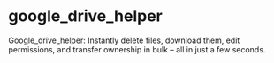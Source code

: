 # google_drive_helper
Google_drive_helper: Instantly delete files, download them, edit permissions, and transfer ownership in bulk – all in just a few seconds.

